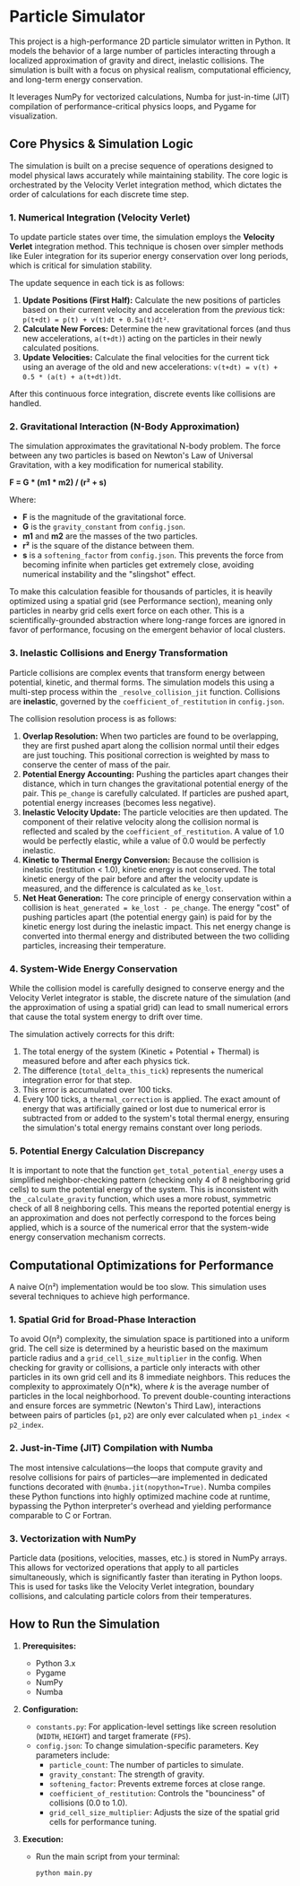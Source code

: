 # Particle Simulator

This project is a high-performance 2D particle simulator written in Python. It models the behavior of a large number of particles interacting through a localized approximation of gravity and direct, inelastic collisions. The simulation is built with a focus on physical realism, computational efficiency, and long-term energy conservation.

It leverages NumPy for vectorized calculations, Numba for just-in-time (JIT) compilation of performance-critical physics loops, and Pygame for visualization.

## Core Physics & Simulation Logic

The simulation is built on a precise sequence of operations designed to model physical laws accurately while maintaining stability. The core logic is orchestrated by the Velocity Verlet integration method, which dictates the order of calculations for each discrete time step.

### 1. Numerical Integration (Velocity Verlet)

To update particle states over time, the simulation employs the **Velocity Verlet** integration method. This technique is chosen over simpler methods like Euler integration for its superior energy conservation over long periods, which is critical for simulation stability.

The update sequence in each tick is as follows:

1.  **Update Positions (First Half):** Calculate the new positions of particles based on their current velocity and acceleration from the *previous* tick: `p(t+dt) = p(t) + v(t)dt + 0.5a(t)dt²`.
2.  **Calculate New Forces:** Determine the new gravitational forces (and thus new accelerations, `a(t+dt)`) acting on the particles in their newly calculated positions.
3.  **Update Velocities:** Calculate the final velocities for the current tick using an average of the old and new accelerations: `v(t+dt) = v(t) + 0.5 * (a(t) + a(t+dt))dt`.

After this continuous force integration, discrete events like collisions are handled.

### 2. Gravitational Interaction (N-Body Approximation)

The simulation approximates the gravitational N-body problem. The force between any two particles is based on Newton's Law of Universal Gravitation, with a key modification for numerical stability.

**F = G * (m1 * m2) / (r² + s)**

Where:
*   **F** is the magnitude of the gravitational force.
*   **G** is the `gravity_constant` from `config.json`.
*   **m1** and **m2** are the masses of the two particles.
*   **r²** is the square of the distance between them.
*   **s** is a `softening_factor` from `config.json`. This prevents the force from becoming infinite when particles get extremely close, avoiding numerical instability and the "slingshot" effect.

To make this calculation feasible for thousands of particles, it is heavily optimized using a spatial grid (see Performance section), meaning only particles in nearby grid cells exert force on each other. This is a scientifically-grounded abstraction where long-range forces are ignored in favor of performance, focusing on the emergent behavior of local clusters.

### 3. Inelastic Collisions and Energy Transformation

Particle collisions are complex events that transform energy between potential, kinetic, and thermal forms. The simulation models this using a multi-step process within the `_resolve_collision_jit` function. Collisions are **inelastic**, governed by the `coefficient_of_restitution` in `config.json`.

The collision resolution process is as follows:

1.  **Overlap Resolution:** When two particles are found to be overlapping, they are first pushed apart along the collision normal until their edges are just touching. This positional correction is weighted by mass to conserve the center of mass of the pair.
2.  **Potential Energy Accounting:** Pushing the particles apart changes their distance, which in turn changes the gravitational potential energy of the pair. This `pe_change` is carefully calculated. If particles are pushed apart, potential energy increases (becomes less negative).
3.  **Inelastic Velocity Update:** The particle velocities are then updated. The component of their relative velocity along the collision normal is reflected and scaled by the `coefficient_of_restitution`. A value of 1.0 would be perfectly elastic, while a value of 0.0 would be perfectly inelastic.
4.  **Kinetic to Thermal Energy Conversion:** Because the collision is inelastic (restitution < 1.0), kinetic energy is not conserved. The total kinetic energy of the pair before and after the velocity update is measured, and the difference is calculated as `ke_lost`.
5.  **Net Heat Generation:** The core principle of energy conservation within a collision is `heat_generated = ke_lost - pe_change`. The energy "cost" of pushing particles apart (the potential energy gain) is paid for by the kinetic energy lost during the inelastic impact. This net energy change is converted into thermal energy and distributed between the two colliding particles, increasing their temperature.

### 4. System-Wide Energy Conservation

While the collision model is carefully designed to conserve energy and the Velocity Verlet integrator is stable, the discrete nature of the simulation (and the approximation of using a spatial grid) can lead to small numerical errors that cause the total system energy to drift over time.

The simulation actively corrects for this drift:
1.  The total energy of the system (Kinetic + Potential + Thermal) is measured before and after each physics tick.
2.  The difference (`total_delta_this_tick`) represents the numerical integration error for that step.
3.  This error is accumulated over 100 ticks.
4.  Every 100 ticks, a `thermal_correction` is applied. The exact amount of energy that was artificially gained or lost due to numerical error is subtracted from or added to the system's total thermal energy, ensuring the simulation's total energy remains constant over long periods.

### 5. Potential Energy Calculation Discrepancy

It is important to note that the function `get_total_potential_energy` uses a simplified neighbor-checking pattern (checking only 4 of 8 neighboring grid cells) to sum the potential energy of the system. This is inconsistent with the `_calculate_gravity` function, which uses a more robust, symmetric check of all 8 neighboring cells. This means the reported potential energy is an approximation and does not perfectly correspond to the forces being applied, which is a source of the numerical error that the system-wide energy conservation mechanism corrects.

## Computational Optimizations for Performance

A naive O(n²) implementation would be too slow. This simulation uses several techniques to achieve high performance.

### 1. Spatial Grid for Broad-Phase Interaction

To avoid O(n²) complexity, the simulation space is partitioned into a uniform grid. The cell size is determined by a heuristic based on the maximum particle radius and a `grid_cell_size_multiplier` in the config. When checking for gravity or collisions, a particle only interacts with other particles in its own grid cell and its 8 immediate neighbors. This reduces the complexity to approximately O(n\*k), where *k* is the average number of particles in the local neighborhood. To prevent double-counting interactions and ensure forces are symmetric (Newton's Third Law), interactions between pairs of particles (`p1`, `p2`) are only ever calculated when `p1_index < p2_index`.

### 2. Just-in-Time (JIT) Compilation with Numba

The most intensive calculations—the loops that compute gravity and resolve collisions for pairs of particles—are implemented in dedicated functions decorated with `@numba.jit(nopython=True)`. Numba compiles these Python functions into highly optimized machine code at runtime, bypassing the Python interpreter's overhead and yielding performance comparable to C or Fortran.

### 3. Vectorization with NumPy

Particle data (positions, velocities, masses, etc.) is stored in NumPy arrays. This allows for vectorized operations that apply to all particles simultaneously, which is significantly faster than iterating in Python loops. This is used for tasks like the Velocity Verlet integration, boundary collisions, and calculating particle colors from their temperatures.

## How to Run the Simulation

1.  **Prerequisites:**
    *   Python 3.x
    *   Pygame
    *   NumPy
    *   Numba

2.  **Configuration:**
    *   `constants.py`: For application-level settings like screen resolution (`WIDTH`, `HEIGHT`) and target framerate (`FPS`).
    *   `config.json`: To change simulation-specific parameters. Key parameters include:
        *   `particle_count`: The number of particles to simulate.
        *   `gravity_constant`: The strength of gravity.
        *   `softening_factor`: Prevents extreme forces at close range.
        *   `coefficient_of_restitution`: Controls the "bounciness" of collisions (0.0 to 1.0).
        *   `grid_cell_size_multiplier`: Adjusts the size of the spatial grid cells for performance tuning.

3.  **Execution:**
    *   Run the main script from your terminal:
        ```bash
        python main.py
        ```